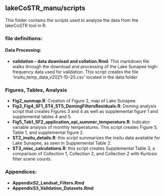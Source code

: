 ## lakeCoSTR_manu/scripts

This folder contains the scripts used to analyze the data from the lakeCoSTR tool in R. 

### file definitions:

#### Data Processing:
* __validation - data download and collation.Rmd__: This markdown file walks through the download and processing of the Lake Sunapee high-frequency data used for validation. This script creates the file 'insitu_temp_data_v2021-10-20.csv' located in the data folder

### Figures, Tables, Analysis
* __Fig2_sunmap.R__: Creation of Figure 2, map of Lake Sunapee.
* __Fig3_Fig4_SF1_ST4_ST5_DemingFiltersResiduals.R__: Deming analysis script that creates Figures 3 and 4 as well as supplemental figure 1 and supplemental tables 4 and 5. 
* __Fig5_Tab1_SF2_application_epi_summer_temperature.R__: Indicator variable analysis of monthly temperatures. This script creates Figure 5, Table 1, and supplemental figure 2.
* __ST2_insitu_details.R__: this script summarizes the insitu data available for Lake Sunapee, as seen in Supplemental Table 2. 
* __ST3_misc_calculations.R__: this script creates Supplemental Table 3, a comparison of Collection 1, Collection 2, and Collection 2 with Kurtosis filter scene counts.

### Appendices:
* __AppendixS2_Landsat_Filters.Rmd__
* __AppendixS3_Validation_Datasets.Rmd__